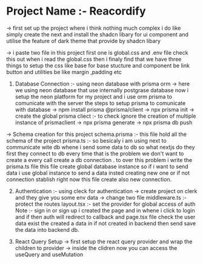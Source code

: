 # Project Name :- Reacordify

-> first set up the project where i think nothing much complex i do like simply create the next and install the shadcn libary for ui component and utilise the feature of dark theme that provide by shadcn
libary

-> i paste two file in this project first one is global.css and .env file check this out when i read the global.css then i finaly find that we have three things to setup the css like base for base stucture and component be link button and utilities be like margin ,padding etc


1. Database Connection :- using neon database with prisma orm
-> here we using neon database that use internally postgrase database now i setup the neon platform for my project and i use orm prisma to comunicate with the server the steps to setup prisma to comunicate with database
    -> npm install prisma @prisma/client
    -> npx prisma init
    -> create the global prisma cliect :- to check ignore the creation of multiple instance of prismaclient
    -> npx prisma generate
    -> npx prisma db push

-> Schema creation for this project
    schema.prisma :- this file hold all the schema of the project 
    prisma.ts :- so besicaly i am using next to communicate wite db whene i send some data to db so what nextjs do they first they connect to db every time that is the problem we don't want to create a every call create a db connection . to over this problem i write the prisma.ts file this file create global database instance so if i want to send data i use global instance to send a data insted creating new one or if not connection stablish right now this file create also new connection.

2. Authentication :- using cleck for authentication
    -> create project on clerk and they give you some env data
    -> change two file 
        middleware.ts :- protect the routes
        layout.tsx :- set the provider for global access of auth
    Note :- sign in or sign up i created the page and in whene i click to login and if then auth will redirect to callback and page.tsx file check the user data exist the created a data in if not created in backend then send save the data into backend db.

3. React Query Setup
    -> first setup the react query provider and wrap the children to provider
    -> inside the clidren now you can access the  useQuery and useMutation 